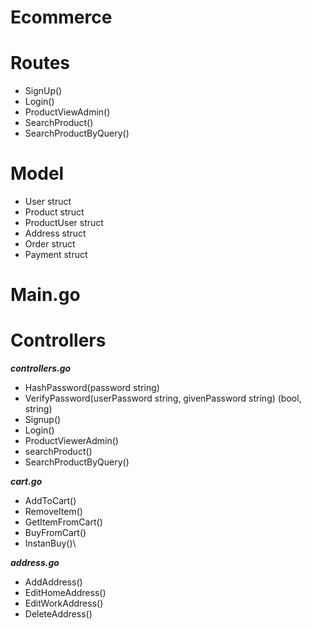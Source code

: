 # Ecommerce
# Routes
- SignUp()
- Login()
- ProductViewAdmin()
- SearchProduct()
- SearchProductByQuery()

# Model
- User struct
- Product struct 
- ProductUser struct
- Address struct
- Order struct
- Payment struct

# Main.go


# Controllers
***controllers.go***
- HashPassword(password string)
- VerifyPassword(userPassword string, givenPassword string) (bool, string) 
- Signup() 
- Login()
- ProductViewerAdmin()
- searchProduct()
- SearchProductByQuery()

***cart.go***
- AddToCart()
- RemoveItem() 
- GetItemFromCart()
- BuyFromCart()
- InstanBuy()\

***address.go***
- AddAddress()
- EditHomeAddress()
- EditWorkAddress()
- DeleteAddress()
